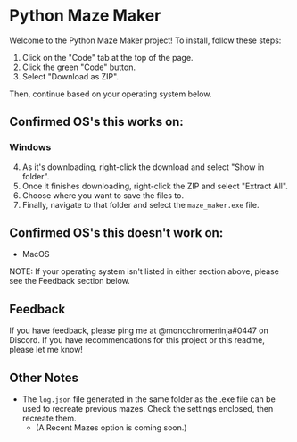# Python Maze Maker

Welcome to the Python Maze Maker project! To install, follow these steps:

1. Click on the "Code" tab at the top of the page.
2. Click the green "Code" button.
3. Select "Download as ZIP".

Then, continue based on your operating system below.

## Confirmed OS's this works on:

### Windows

4. As it's downloading, right-click the download and select "Show in folder".
5. Once it finishes downloading, right-click the ZIP and select "Extract All".
6. Choose where you want to save the files to.
7. Finally, navigate to that folder and select the `maze_maker.exe` file.

## Confirmed OS's this doesn't work on:

* MacOS

NOTE: If your operating system isn't listed in either section above, please see the Feedback section below.

## Feedback

If you have feedback, please ping me at @monochromeninja#0447 on Discord.
If you have recommendations for this project or this readme, please let me know!

## Other Notes

* The `log.json` file generated in the same folder as the .exe file can be used to recreate previous mazes. Check the settings enclosed, then recreate them.
  * (A Recent Mazes option is coming soon.)